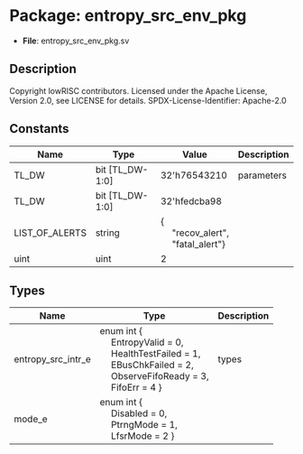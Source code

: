 # Package: entropy_src_env_pkg

- **File**: entropy_src_env_pkg.sv
## Description

 Copyright lowRISC contributors.
 Licensed under the Apache License, Version 2.0, see LICENSE for details.
 SPDX-License-Identifier: Apache-2.0


## Constants

| Name           | Type            | Value                                                                                                 | Description  |
| -------------- | --------------- | ----------------------------------------------------------------------------------------------------- | ------------ |
| TL_DW          | bit [TL_DW-1:0] | 32'h76543210                                                                                          |  parameters  |
| TL_DW          | bit [TL_DW-1:0] | 32'hfedcba98                                                                                          |              |
| LIST_OF_ALERTS | string          | {<br><span style="padding-left:20px">"recov_alert",<br><span style="padding-left:20px">"fatal_alert"} |              |
| uint           | uint            | 2                                                                                                     |              |
## Types

| Name               | Type                                                                                                                                                                                                                                                                                                                                | Description |
| ------------------ | ----------------------------------------------------------------------------------------------------------------------------------------------------------------------------------------------------------------------------------------------------------------------------------------------------------------------------------- | ----------- |
| entropy_src_intr_e | enum int {<br><span style="padding-left:20px">     EntropyValid     = 0,<br><span style="padding-left:20px">     HealthTestFailed = 1,<br><span style="padding-left:20px">     EBusChkFailed    = 2,<br><span style="padding-left:20px">     ObserveFifoReady = 3,<br><span style="padding-left:20px">     FifoErr          = 4   } |  types      |
| mode_e             | enum int {<br><span style="padding-left:20px">     Disabled  = 0,<br><span style="padding-left:20px">     PtrngMode = 1,<br><span style="padding-left:20px">     LfsrMode  = 2   }                                                                                                                                                  |             |
